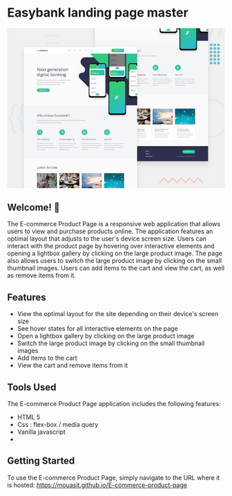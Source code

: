 # Easybank landing page master

![Design preview for the Notifications page](./design/desktop-preview.jpg)

## Welcome! 👋

The E-commerce Product Page is a responsive web application that allows users to view and purchase products online. The application features an optimal layout that adjusts to the user's device screen size. Users can interact with the product page by hovering over interactive elements and opening a lightbox gallery by clicking on the large product image. The page also allows users to switch the large product image by clicking on the small thumbnail images. Users can add items to the cart and view the cart, as well as remove items from it.

## Features

- View the optimal layout for the site depending on their device's screen size
- See hover states for all interactive elements on the page
- Open a lightbox gallery by clicking on the large product image
- Switch the large product image by clicking on the small thumbnail images
- Add items to the cart
- View the cart and remove items from it

## Tools Used

The E-commerce Product Page application includes the following features:

- HTML 5
- Css : flex-box / media query
- Vanilla javascript
- 
## Getting Started

To use the E-commerce Product Page, simply navigate to the URL where it is hosted: https://mouasit.github.io/E-commerce-product-page
